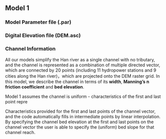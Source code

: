 ## Model 1

### Model Parameter file (.par)

### Digital Elevation file (DEM.asc)

### Channel Information

All our models simplify the Han river as a single channel with no tributary, and the channel is represented as a combination of multiple directed vector, which are connected by 20 points (including 11 hydropower stations and 9 cities along the Han river)，which are projected onto the DEM raster grid. In this model, we describe the channel in terms of its **width**, **Manning’s n friction coefficient** and **bed elevation**.

Model 1 assumes the channel is uniform - characteristics of the first and last point repre

Characteristics provided for the first and last points of the channel vector, and the code automatically fills in intermediate points by linear interpolation. By specifying the channel bed elevation at the first and last points on the channel vector the user is able to specify the (uniform) bed slope for that channel reach.
